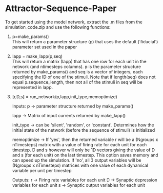 # Attractor-Sequence-Paper
To get started using the model network, extract the .m files from the simulation_code.zip and use the following functions:
  1. p=make_params()          
  This will return a parameter structure (p) that uses the default ('fiducial') parameter set used in the paper
  
  2. Iapp = make_Iapp(p,seq)  
  This will return a matrix (Iapp) that has one row for each unit in the network (and ntimesteps columns). p is the parameter 
  structure returned by make_params() and seq is a vector of integers, each specifying the ID of one of the stimuli. Note that
  if length(seq) does not equal p.sequence_length, then not all of the stimuli in seq will be represented in Iapp.
  
  3. [r,D,s] = run_network(p,Iapp,init_type,memoptimize)
  
      Inputs:
      p -> parameter structure returned by make_params()
      
      Iapp -> Matrix of input currents returned by make_Iapp()
      
      init_type -> can be 'silent', 'random', or 'constant'. Determines how the initial state of the network (before the
      sequence of stimuli) is initialized
      
      memoptimize -> If 'yes', then the returned variable r will be a (Ngroups x nTimesteps) matrix with a value of firing rate
      for each unit for each timestep. D and s however will only be 1D vectors giving the value of D and s (for each unit) on
      the last timestep. This option saves memory and can speed up the simulation. If 'no', all 3 output variables will be
      (Ngroups x nTimesteps) matrices with one value of each dynamical variable per unit per timestep
      
      Outputs:
      r -> Firing rate variables for each unit
      D -> Synaptic depression variables for each unit
      s -> Synaptic output variables for each unit
